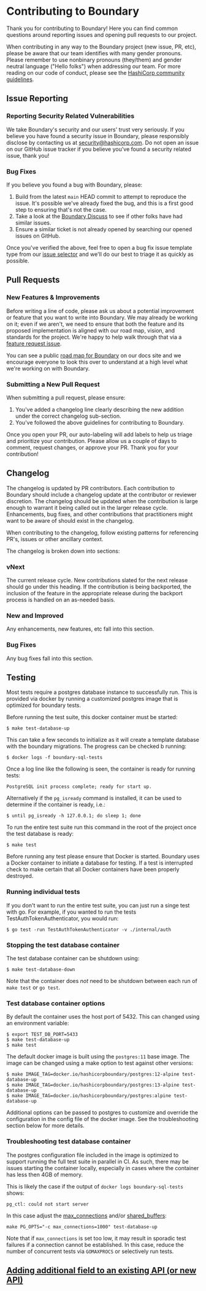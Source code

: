 # Contributing to Boundary

Thank you for contributing to Boundary! Here you can find common questions around reporting issues and opening
pull requests to our project.

When contributing in any way to the Boundary project (new issue, PR, etc), please be aware that our team identifies with many gender pronouns. Please remember to use nonbinary pronouns (they/them) and gender neutral language ("Hello folks") when addressing our team. For more reading on our code of conduct, please see the [HashiCorp community guidelines](https://www.hashicorp.com/community-guidelines). 

## Issue Reporting
### Reporting Security Related Vulnerabilities

We take Boundary's security and our users' trust very seriously. If you believe you have found a security issue 
in Boundary, please responsibly disclose by contacting us at security@hashicorp.com. Do not open an issue on 
our GitHub issue tracker if you believe you've found a security related issue, thank you!

### Bug Fixes

If you believe you found a bug with Boundary, please:

1. Build from the latest `main` HEAD commit to attempt to reproduce the issue. It's possible we've already fixed
the bug, and this is a first good step to ensuring that's not the case.
1. Take a look at the [Boundary Discuss](https://discuss.hashicorp.com/c/boundary/50) to see if other folks have had
similar issues.
1. Ensure a similar ticket is not already opened by searching our opened issues on GitHub.


Once you've verified the above, feel free to open a bug fix issue template type from our [issue selector](https://github.com/hashicorp/boundary/issues/new/choose)
and we'll do our best to triage it as quickly as possible. 

## Pull Requests

### New Features & Improvements

Before writing a line of code, please ask us about a potential improvement or feature that you want to write into Boundary. We may already be working on it; even if we aren't, we need to ensure that both the feature and its proposed implementation is aligned with our road map, vision, and standards for the project. We're happy to help walk through that via a [feature request issue](https://github.com/hashicorp/boundary/issues/new/choose).

You can see a public [road map for Boundary](https://github.com/hashicorp/boundary/issues/new/choose) on our docs site and we encourage
everyone to look this over to understand at a high level what we're working on with Boundary.

### Submitting a New Pull Request

When submitting a pull request, please ensure:

1. You've added a changelog line clearly describing the new addition under the correct changelog sub-section.
1. You've followed the above guidelines for contributing to Boundary.

Once you open your PR, our auto-labeling will add labels to help us triage and prioritize your contribution. Please
allow us a couple of days to comment, request changes, or approve your PR. Thank you for your contribution!

## Changelog

The changelog is updated by PR contributors. Each contribution to Boundary should include a changelog update at the contributor or reviewer discretion. 
The changelog should be updated when the contribution is large enough to warrant it being called out in the larger release cycle. Enhancements, bug fixes,
and other contributions that practitioners might want to be aware of should exist in the changelog. 

When contributing to the changelog, follow existing patterns for referencing PR's, issues or other ancillary context.

The changelog is broken down into sections:

### vNext

The current release cycle. New contributions slated for the next release should go under this heading. If the contribution is being backported,
the inclusion of the feature in the appropriate release during the backport process is handled on an as-needed basis. 

### New and Improved

Any enhancements, new features, etc fall into this section. 

### Bug Fixes

Any bug fixes fall into this section.

## Testing

Most tests require a postgres database instance to successfully run.
This is provided via docker
by running a customized postgres image that is optimized for boundary tests.

Before running the test suite, this docker container must be started:

```
$ make test-database-up
```

This can take a few seconds to initialize as it will
create a template database with the boundary migrations.
The progress can be checked b running:

```
$ docker logs -f boundary-sql-tests
```

Once a log line like the following is seen, the container is ready for running
tests:

```
PostgreSQL init process complete; ready for start up.
```

Alternatively if the `pg_isready` command is installed, it can be used to
determine if the container is ready, i.e.:

```
$ until pg_isready -h 127.0.0.1; do sleep 1; done
```

To run the entire test suite run this command in the root of the project
once the test database is ready:

```
$ make test
```

Before running any test please ensure that Docker is started. Boundary uses a Docker container to initiate a database for testing.
If a test is interrupted check to make certain that all Docker containers have been properly destroyed. 

### Running individual tests

If you don't want to run the entire test suite, you can just run a singe test
with go. For example, if you wanted to run the tests TestAuthTokenAuthenticator, you would
run:

```
$ go test -run TestAuthTokenAuthenticator -v ./internal/auth
```

### Stopping the test database container

The test database container can be shutdown using:

```
$ make test-database-down
```

Note that the container does *not* need to be shutdown between each run of
`make test` or `go test`.

### Test database container options

By default the container uses the host port of 5432.
This can changed using an environment variable:

```
$ export TEST_DB_PORT=5433
$ make test-database-up
$ make test
```

The default docker image is built using the `postgres:11` base image.
The image can be changed using a make option to test against other versions:

```
$ make IMAGE_TAG=docker.io/hashicorpboundary/postgres:12-alpine test-database-up
$ make IMAGE_TAG=docker.io/hashicorpboundary/postgres:13-alpine test-database-up
$ make IMAGE_TAG=docker.io/hashicorpboundary/postgres:alpine test-database-up
```

Additional options can be passed to postgres to customize and override the
configuration in the config file of the docker image.
See the troubleshooting section below for more details.

### Troubleshooting test database container

The postgres configuration file included in the image
is optimized to support running the full test suite in parallel in CI.
As such, there may be issues starting the container locally,
especially in cases where the container has less then 4GB of memory.

This is likely the case if the output of `docker logs boundary-sql-tests` shows:

```
pg_ctl: could not start server
```

In this case adjust the
[max_connections](https://www.postgresql.org/docs/11/runtime-config-connection.html#GUC-MAX-CONNECTIONS)
and/or
[shared_buffers](https://www.postgresql.org/docs/11/runtime-config-resource.html#GUC-SHARED-BUFFERS):

```
make PG_OPTS="-c max_connections=1000" test-database-up
```

Note that if `max_connections` is set too low, it may result in sporadic test
failures if a connection cannot be established. In this case, reduce the number
of concurrent tests via `GOMAXPROCS` or selectively run tests.

## [Adding additional field to an existing API (or new API)](internal/adding-a-new-field-readme.md)
